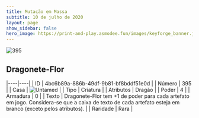```yaml
---
title: Mutação em Massa
subtitle: 10 de julho de 2020
layout: page
show_sidebar: false
hero_image: https://print-and-play.asmodee.fun/images/keyforge_banner.jpg
---
```


![395](https://cdn.keyforgegame.com/media/card_front/pt/479_395_FFJ4XQRPR824_pt.png)

## Dragonete-Flor

|----|----|
| ID | 4bc6b89a-886b-49df-9b81-bf8bddf51e0d |
| Número | 395 |
| Casa | ![Untamed](https://archonarcana.com/images/thumb/b/bd/Untamed.png/22px-Untamed.png "Indomados") |
| Tipo | Criatura |
| Atributos | Dragão |
| Poder | 4 |
| Armadura | 0 |
| Texto | Dragonete-Flor tem +1 de poder para cada artefato em jogo.  Considera-se que a caixa de texto  de cada artefato esteja em branco (exceto pelos atributos). |
| Raridade | Rara |
